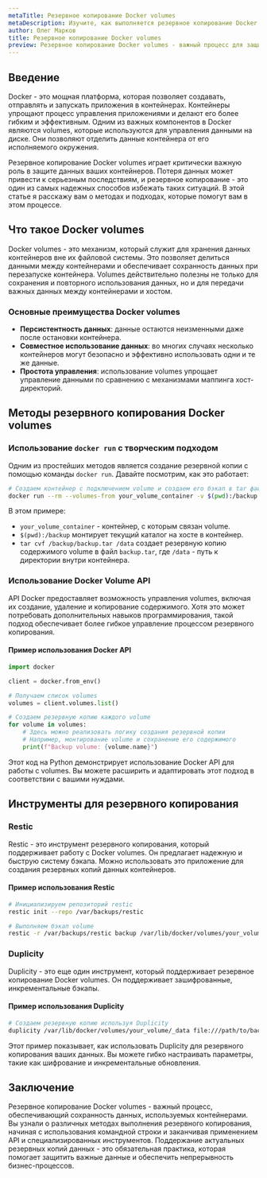 ```yaml
---
metaTitle: Резервное копирование Docker volumes
metaDescription: Изучите, как выполняется резервное копирование Docker volumes для защиты данных контейнеров, узнайте основные методы и примеры реализации
author: Олег Марков
title: Резервное копирование Docker volumes
preview: Резервное копирование Docker volumes - важный процесс для защиты данных контейнеров. Узнайте о доступных методах и их реализации в коде
---
```


## Введение

Docker - это мощная платформа, которая позволяет создавать, отправлять и запускать приложения в контейнерах. Контейнеры упрощают процесс управления приложениями и делают его более гибким и эффективным. Одним из важных компонентов в Docker являются volumes, которые используются для управления данными на диске. Они позволяют отделить данные контейнера от его исполняемого окружения.

Резервное копирование Docker volumes играет критически важную роль в защите данных ваших контейнеров. Потеря данных может привести к серьезным последствиям, и резервное копирование - это один из самых надежных способов избежать таких ситуаций. В этой статье я расскажу вам о методах и подходах, которые помогут вам в этом процессе.

## Что такое Docker volumes

Docker volumes - это механизм, который служит для хранения данных контейнеров вне их файловой системы. Это позволяет делиться данными между контейнерами и обеспечивает сохранность данных при перезапуске контейнера. Volumes действительно полезны не только для сохранения и повторного использования данных, но и для передачи важных данных между контейнерами и хостом.

### Основные преимущества Docker volumes

- **Персистентность данных**: данные остаются неизменными даже после остановки контейнера.
- **Совместное использование данных**: во многих случаях несколько контейнеров могут безопасно и эффективно использовать одни и те же данные.
- **Простота управления**: использование volumes упрощает управление данными по сравнению с механизмами маппинга хост-директорий.

## Методы резервного копирования Docker volumes

### Использование `docker run` с творческим подходом

Одним из простейших методов является создание резервной копии с помощью команды `docker run`. Давайте посмотрим, как это работает:

```bash
# Создаем контейнер с подключением volume и создаем его бэкап в tar файл
docker run --rm --volumes-from your_volume_container -v $(pwd):/backup busybox tar cvf /backup/backup.tar /data
```

В этом примере:
- `your_volume_container` - контейнер, с которым связан volume.
- `$(pwd):/backup` монтирует текущий каталог на хосте в контейнер.
- `tar cvf /backup/backup.tar /data` создает резервную копию содержимого volume в файл `backup.tar`, где `/data` - путь к директории внутри контейнера.

### Использование Docker Volume API

API Docker предоставляет возможность управления volumes, включая их создание, удаление и копирование содержимого. Хотя это может потребовать дополнительных навыков программирования, такой подход обеспечивает более гибкое управление процессом резервного копирования.

#### Пример использования Docker API

```python
import docker

client = docker.from_env()

# Получаем список volumes
volumes = client.volumes.list()

# Создаем резервную копию каждого volume
for volume in volumes:
    # Здесь можно реализовать логику создания резервной копии
    # Например, монтирование volume и сохранение его содержимого
    print(f"Backup volume: {volume.name}")
```

Этот код на Python демонстрирует использование Docker API для работы с volumes. Вы можете расширить и адаптировать этот подход в соответствии с вашими нуждами.

## Инструменты для резервного копирования

### Restic

Restic - это инструмент резервного копирования, который поддерживает работу с Docker volumes. Он предлагает надежную и быструю систему бэкапа. Можно использовать это приложение для создания резервных копий данных контейнеров.

#### Пример использования Restic

```bash
# Инициализируем репозиторий restic
restic init --repo /var/backups/restic

# Выполняем бэкап volume
restic -r /var/backups/restic backup /var/lib/docker/volumes/your_volume/_data
```

### Duplicity

Duplicity - это еще один инструмент, который поддерживает резервное копирование Docker volumes. Он поддерживает зашифрованные, инкрементальные бэкапы.

#### Пример использования Duplicity

```bash
# Создаем резервную копию используя Duplicity
duplicity /var/lib/docker/volumes/your_volume/_data file:///path/to/backup
```

Этот пример показывает, как использовать Duplicity для резервного копирования ваших данных. Вы можете гибко настраивать параметры, такие как шифрование и инкрементальные обновления.

## Заключение

Резервное копирование Docker volumes - важный процесс, обеспечивающий сохранность данных, используемых контейнерами. Вы узнали о различных методах выполнения резервного копирования, начиная с использования командной строки и заканчивая применением API и специализированных инструментов. Поддержание актуальных резервных копий данных - это обязательная практика, которая помогает защитить важные данные и обеспечить непрерывность бизнес-процессов.